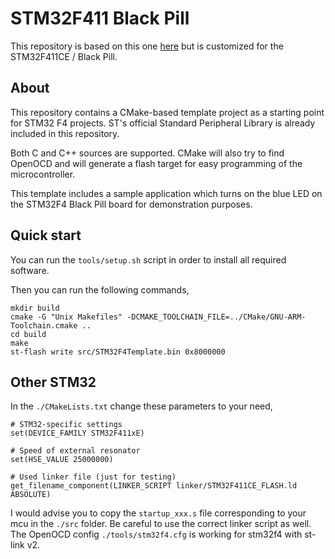 # STM32F411 Black Pill

This repository is based on this one [here](https://github.com/ahessling/STM32F4Template) but is customized for the
STM32F411CE / Black Pill.

## About

This repository contains a CMake-based template project as a starting point for STM32 F4 projects. ST's official
Standard Peripheral Library is already included in this repository.

Both C and C++ sources are supported. CMake will also try to find OpenOCD and will generate a flash target for easy
programming of the microcontroller.

This template includes a sample application which turns on the blue LED on the STM32F4 Black Pill board for
demonstration purposes.

## Quick start

You can run the `tools/setup.sh` script in order to install all required software.

Then you can run the following commands,

```
mkdir build
cmake -G "Unix Makefiles" -DCMAKE_TOOLCHAIN_FILE=../CMake/GNU-ARM-Toolchain.cmake ..
cd build 
make
st-flash write src/STM32F4Template.bin 0x8000000
```

## Other STM32

In the `./CMakeLists.txt` change these parameters to your need,

```
# STM32-specific settings
set(DEVICE_FAMILY STM32F411xE)

# Speed of external resonator
set(HSE_VALUE 25000000)

# Used linker file (just for testing)
get_filename_component(LINKER_SCRIPT linker/STM32F411CE_FLASH.ld ABSOLUTE)
```

I would advise you to copy the `startup_xxx.s` file corresponding to your mcu in the `./src` folder. Be careful to use
the correct linker script as well. The OpenOCD config `./tools/stm32f4.cfg` is working for stm32f4 with st-link v2.
